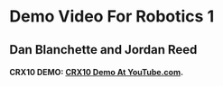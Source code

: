 # Demo Video For Robotics 1 
## Dan Blanchette and Jordan Reed


#### CRX10 DEMO: [CRX10 Demo At YouTube.com](https://youtu.be/Lcw6buO_wRY).
